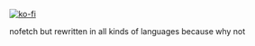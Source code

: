 [![ko-fi](https://ko-fi.com/img/githubbutton_sm.svg)](https://ko-fi.com/G2G21EED6T)

nofetch but rewritten in all kinds of languages because why not
